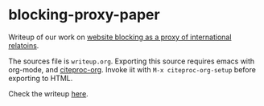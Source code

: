 # blocking-proxy-paper

Writeup of our work on [website blocking as a proxy of international relatoins](https://github.com/daylight-lab/website-blocking-proxy/).

The sources file is `writeup.org`. Exporting this source requires emacs with
org-mode, and
[citeproc-org](https://github.com/andras-simonyi/citeproc-org#org-ref-citations).
Invoke iit with `M-x citeproc-org-setup` before exporting to HTML.

Check the writeup [here](writeup.html).

